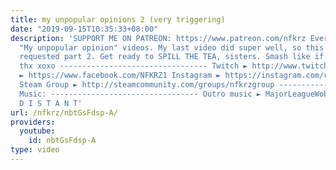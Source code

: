 ```yaml
---
title: my unpopular opinions 2 (very triggering)
date: "2019-09-15T10:35:33+08:00"
description: 'SUPPORT ME ON PATREON: https://www.patreon.com/nfkrz Everyone loves
  "My unpopular opinion" videos. My last video did super well, so this is the highly
  requested part 2. Get ready to SPILL THE TEA, sisters. Smash like if u want more
  thx xoxo --------------------------------- Twitch ► http://www.twitch.tv/nfkrz Facebook
  ► https://www.facebook.com/NFKRZ1 Instagram ► https://instagram.com/roman_nfkrz/
  Steam Group ► http://steamcommunity.com/groups/nfkrzgroup ---------------------------------
  Music: --------------------------------- Outro music ► MajorLeagueWobs/Holder -
  D I S T A N T'
url: /nfkrz/nbtGsFdsp-A/
providers:
  youtube:
    id: nbtGsFdsp-A
type: video
---
```

